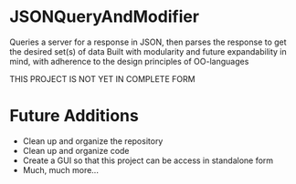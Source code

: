 # JSONQueryAndModifier
Queries a server for a response in JSON, then parses the response to get the desired set(s) of data
Built with modularity and future expandability in mind, with adherence to the design principles of OO-languages

THIS PROJECT IS NOT YET IN COMPLETE FORM

# Future Additions
- Clean up and organize the repository
- Clean up and organize code
- Create a GUI so that this project can be access in standalone form
- Much, much more...
